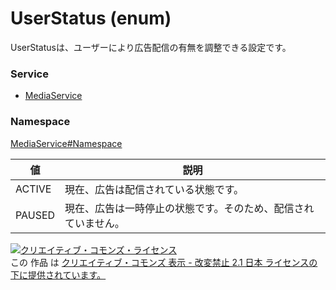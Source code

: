 # UserStatus (enum)
UserStatusは、ユーザーにより広告配信の有無を調整できる設定です。
### Service
+ [MediaService](../../services/MediaService.md)

### Namespace
[MediaService#Namespace](../../services/MediaService.md#namespace)

| 値 | 説明 |
|---|---|
| ACTIVE| 現在、広告は配信されている状態です。 |
| PAUSED| 現在、広告は一時停止の状態です。そのため、配信されていません。 |

<a rel="license" href="http://creativecommons.org/licenses/by-nd/2.1/jp/"><img alt="クリエイティブ・コモンズ・ライセンス" style="border-width:0" src="https://i.creativecommons.org/l/by-nd/2.1/jp/88x31.png" /></a><br />この 作品 は <a rel="license" href="http://creativecommons.org/licenses/by-nd/2.1/jp/">クリエイティブ・コモンズ 表示 - 改変禁止 2.1 日本 ライセンスの下に提供されています。</a>
